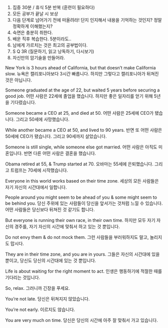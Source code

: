 
1. 집중 30분 / 휴식 5분 반복 (훈련이 필요하다)
2. 모든 공부가 끝날 시 보상
3. 다음 단계로 넘어가기 전에 떠올려라! 단지 인지해서 내용을 기억하는 것인지? 정말 정확하게 이해했는지?
4. 숙면은 충분히 취한다.
5. 배운 직후 복습한다. 5분이라도..
6. 남에게 가르치는 것은 최고의 공부법이다.
7. S Q 3R (질문하기, 읽고 낭독하기, 다시보기)
8. 자신만의 암기술을 만들어라.

New York is 3 hours ahead of California,
but that doesn’t make California slow.
뉴욕은 캘리포니아보다 3시간 빠릅니다.
하지만 그렇다고 캘리포니아가 뒤쳐진 것은 아닙니다.
 
Someone graduated at the age of 22,
but waited 5 years before securing a good job.
어떤 사람은 22세에 졸업을 했습니다.
하지만 좋은 일자리를 얻기 위해 5년을 기다렸습니다.
 
Someone became a CEO at 25,
and died at 50.
어떤 사람은 25세에 CEO가 됐습니다.
그리고 50세에 사망했습니다.
 
While another became a CEO at 50,
and lived to 90 years.
반면 또 어떤 사람은 50세에 CEO가 됐습니다.
그리고 90세까지 살았습니다.
 
Someone is still single,
while someone else got married.
어떤 사람은 아직도 미혼입니다.
반면 다른 어떤 사람은 결혼을 했습니다.
 
Obama retired at 55,
& Trump started at 70.
오바마는 55세에 은퇴했습니다.
그리고 트럼프는 70세에 시작했습니다.
 
Everyone in this world works based on their time zone.
세상의 모든 사람들은 자기 자신의 시간대에서 일합니다.
 
People around you might seem to be ahead of you
& some might seem to be behind you.
당신 주위에 있는 사람들이 당신을 앞서가는 것처럼 느낄 수 있습니다.
어떤 사람들은 당신보다 뒤쳐진 것 같기도 합니다.
 
But everyone is running their own race, in their own time.
하지만 모두 자기 자신의 경주를, 자기 자신의 시간에 맞춰서 하고 있는 것 뿐입니다.
 
Do not envy them & do not mock them.
그런 사람들을 부러워하지도 말고, 놀리지도 맙시다.
 
They are in their time zone, and you are in yours.
그들은 자신의 시간대에 있을 뿐이고, 당신도 당신의 시간대에 있는 것 뿐입니다.
 
Life is about waiting for the right moment to act.
인생은 행동하기에 적절한 때를 기다리는 것입니다.
 
So, relax.
그러니까 긴장을 푸세요.
 
You’re not late.
당신은 뒤쳐지지 않았습니다.
 
You’re not early.
이르지도 않습니다.
 
You are very much on time.
당신은 당신의 시간에 아주 잘 맞춰서 가고 있습니다.






